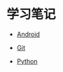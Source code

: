# 学习笔记

- [Android](./Android/目录.md)

- [Git](./Git/git.md)

- [Python](./Python/Python-IDE.md)

    

    

